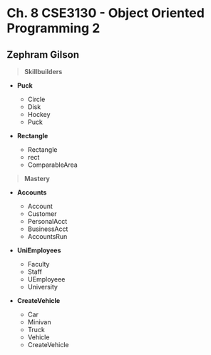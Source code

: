 # Ch. 8 CSE3130 - Object Oriented Programming 2
## Zephram Gilson

> **Skillbuilders**

- **Puck**
    - Circle
    - Disk
    - Hockey
    - Puck

- **Rectangle**
    - Rectangle
    - rect
    - ComparableArea

> **Mastery**

- **Accounts**
    - Account
    - Customer
    - PersonalAcct
    - BusinessAcct
    - AccountsRun

- **UniEmployees**
    - Faculty
    - Staff
    - UEmployeee
    - University

- **CreateVehicle**
    - Car
    - Minivan
    - Truck
    - Vehicle
    - CreateVehicle
